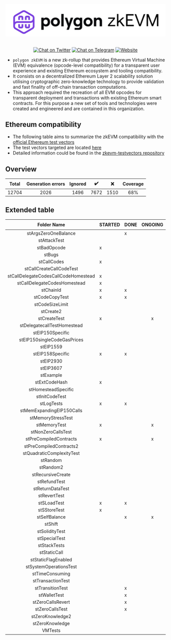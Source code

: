 <div align="center">
<img src="https://github.com/0xPolygonHermez/.github/blob/master/profile/Polygon_zkevm.png" width="600"/>
</div>
<br />
<div align="center">

[![Chat on Twitter][ico-twitter]][link-twitter]
[![Chat on Telegram][ico-telegram]][link-telegram]
[![Website][ico-website]][link-website]

</div>

[ico-twitter]: https://img.shields.io/twitter/url?label=polygonZkEVM&style=social&url=https%3A%2F%2Ftwitter.com%2F0xpolygonhermez
[ico-telegram]: https://img.shields.io/badge/telegram-telegram-black
[ico-website]: https://img.shields.io/static/v1?label=docs&message=polygonZkEVM&color=7B3FE4

[link-twitter]: https://twitter.com/0xpolygonhermez
[link-telegram]: https://t.me/polygonhermezchat
[link-website]: https://docs.hermez.io/


- `polygon zkEVM` is a new zk-rollup that provides Ethereum Virtual Machine (EVM) equivalence (opcode-level compatibility) for a transparent user experience and existing Ethereum ecosystem and tooling compatibility.
- It consists on a decentralized Ethereum Layer 2 scalability solution utilising cryptographic zero-knowledge technology to provide validation and fast finality of off-chain transaction computations.
- This approach required the recreation of all EVM opcodes for transparent deployment and transactions with existing Ethereum smart contracts. For this purpose a new set of tools and technologies were created and engineered and are contained in this organization.

## Ethereum compatibility
- The following table aims to summarize the zkEVM compatibility with the [official Ethereum test vectors](https://github.com/ethereum/tests)
- The test vectors targeted are located [here](https://github.com/ethereum/tests/tree/develop/BlockchainTests/GeneralStateTests)
- Detailed information could be found in the [zkevm-testvectors repository](https://github.com/0xPolygonHermez/zkevm-testvectors)

## Overview
| Total | Generation errors | Ignored | :heavy_check_mark: | :x:  | Coverage |
|:-----:|:-----------------:|:-------:|:------------------:|:----:|:--------:|
| 12704 |       2026        |   1496   |        7672        | 1510 |   68%    |

## Extended table

|             Folder Name              | STARTED | DONE | ONGOING | Total | :heavy_check_mark: | :x: | Ignored | Cov  |
|:------------------------------------:| ------- | ---- |:-------:|:-----:|:------------------:|:---:|:-------:|:----:|
|         stArgsZeroOneBalance         |         | x    |         |  96   |         93         |  3  |    0    | 97%  |
|             stAttackTest             |         |      |         |   2   |         1          |  1  |    0    | 50%  |
|             stBadOpcode              | x       |      |         |  203  |        174         | 29  |    0    | 86%  |
|                stBugs                |         |      |         |   9   |         4          |  5  |    0    | 44%  |
|             stCallCodes              | x       |      |         |  87   |         62         | 25  |    0    | 71%  |
|       stCallCreateCallCodeTest       |         |      |         |  55   |         33         | 22  |    0    | 60%  |
| stCallDelegateCodesCallCodeHomestead | x       |      |         |  58   |         37         | 21  |    0    | 64%  |
|     stCallDelegateCodesHomestead     | x       |      |         |  58   |         37         | 21  |    0    | 64%  |
|              stChainId               | x       | x    |         |   2   |         1          |  0  |    1    | 100% |
|            stCodeCopyTest            | x       | x    |         |   2   |         2          |  0  |    0    | 100% |
|           stCodeSizeLimit            |         |      |         |   5   |         3          |  2  |    0    | 60%  |
|              stCreate2               |         |      |         |  154  |        102         | 36  |   16    | 74%  |
|             stCreateTest             | x       |      |    x    |  95   |         66         | 29  |    0    | 69%  |
|     stDelegatecallTestHomestead      |         |      |         |  31   |         20         | 11  |    0    | 65%  |
|           stEIP150Specific           |         |      |         |  13   |         12         |  1  |    0    | 92%  |
|     stEIP150singleCodeGasPrices      |         |      |         |  339  |        335         |  4  |    0    | 99%  |
|              stEIP1559               |         |      |         |   1   |         0          |  1  |    0    |  0%  |
|           stEIP158Specific           | x       | x    |         |   7   |         7          |  0  |    0    | 100% |
|              stEIP2930               |         |      |         |  138  |         6          | 132 |    0    |  4%  |
|              stEIP3607               |         |      |         |   5   |         0          |  5  |    0    |  0%  |
|              stExample               |         |      |         |  38   |         32         |  6  |    0    | 84%  |
|            stExtCodeHash             | x       |      |         |  65   |         18         | 47  |    0    | 28%  |
|         stHomesteadSpecific          |         |      |         |   5   |         5          |  0  |    0    | 100% |
|            stInitCodeTest            |         |      |         |  22   |         14         |  8  |    0    | 64%  |
|              stLogTests              | x       | x    |         |  46   |         46         |  0  |    0    | 100% |
|      stMemExpandingEIP150Calls       |         |      |         |  10   |         7          |  3  |    0    | 70%  |
|          stMemoryStressTest          |         |      |         |  82   |         10         | 72  |    0    | 12%  |
|             stMemoryTest             | x       |      |    x    |  578  |        211         | 367 |         |  37  |
|          stNonZeroCallsTest          |         |      |         |  24   |         24         |  0  |    0    | 100% |
|        stPreCompiledContracts        | x       |      |    x    |  960  |        109         | 825 |   26    | 12%  |
|       stPreCompiledContracts2        |         |      |         |  203  |         50         | 27  |   126   | 65%  |
|      stQuadraticComplexityTest       |         |      |         |  32   |         0          | 32  |    0    |  0%  |
|               stRandom               |         |      |         |  313  |        173         | 140 |    0    | 55%  |
|              stRandom2               |         |      |         |  226  |        116         | 110 |    0    | 51%  |
|          stRecursiveCreate           |         |      |         |   2   |         0          |  2  |    0    |  0%  |
|             stRefundTest             |         |      |         |  26   |         18         |  8  |    0    | 69%  |
|           stReturnDataTest           |         |      |         |  81   |         42         | 39  |    0    | 52%  |
|             stRevertTest             |         |      |         |  271  |         95         | 176 |    0    | 35%  |
|             stSLoadTest              | x       | x    |         |   1   |         1          |  0  |    0    | 100% |
|             stSStoreTest             | x       |      |         |  475  |        243         | 224 |    8    | 52%  |
|            stSelfBalance             |         | x    |    x    |   7   |         7          |  0  |    0    | 100% |
|               stShift                |         |      |         |  42   |         32         | 10  |    0    | 76%  |
|            stSolidityTest            |         |      |         |  23   |         14         |  9  |    0    | 61%  |
|            stSpecialTest             |         |      |         |  14   |         7          |  7  |    0    | 50%  |
|             stStackTests             |         |      |         |  375  |        312         | 63  |    0    | 83%  |
|             stStaticCall             |         |      |         |  478  |        271         | 207 |    0    | 57%  |
|         stStaticFlagEnabled          |         |      |         |  34   |         24         | 10  |    0    | 71%  |
|        stSystemOperationsTest        |         |      |         |  69   |         44         | 25  |    0    | 64%  |
|           stTimeConsuming            |         |      |         | 5190  |        4227        | 963 |    0    | 81%  |
|          stTransactionTest           |         |      |         |  168  |        158         | 10  |    0    | 94%  |
|           stTransitionTest           |         | x    |         |   6   |         6          |  0  |    0    | 100% |
|             stWalletTest             |         | x    |         |  46   |         46         |  0  |    0    | 100% |
|          stZeroCallsRevert           |         | x    |         |  16   |         0          | 16  |    0    |  0%  |
|           stZeroCallsTest            |         | x    |         |  24   |         24         |  0  |    0    | 100% |
|           stZeroKnowledge2           |         |      |         |  519  |         0          |  0  |   519   | 100% |
|           stZeroKnowledge            |         |      |         |  800  |         0          |  0  |   800   | 100% |
|               VMTests                |         |      |         |  651  |        502         | 149 |    0    | 77%  |
